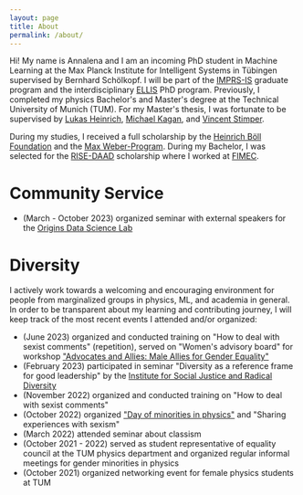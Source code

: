 ```yaml
---
layout: page
title: About
permalink: /about/
---
```


Hi! My name is Annalena and I am an incoming PhD student in Machine Learning at the Max Planck Institute for Intelligent Systems in Tübingen supervised by Bernhard Schölkopf. I will be part of the [IMPRS-IS](https://imprs.is.mpg.de/scholars) graduate program and the interdisciplinary [ELLIS](https://ellis.eu/phd-postdoc) PhD program.
Previously, I completed my physics Bachelor's and Master's degree at the Technical University of Munich (TUM). For my Master's thesis, I was fortunate to be supervised by [Lukas Heinrich](https://www.lukasheinrich.com), [Michael Kagan](https://sparks.cern/kagan-michael), and [Vincent Stimper](https://is.mpg.de/~vstimper).

During my studies, I received a full scholarship by the [Heinrich Böll Foundation](https://www.boell.de/de/stipendien) and the [Max Weber-Program](https://www.boell.de/de/stipendien). During my Bachelor, I was selected for the [RISE-DAAD](https://www.daad.de/rise/en/) scholarship where I worked at [FIMEC](https://fimec.webnode.es/researchers/).

# Community Service
* (March - October 2023) organized seminar with external speakers for the [Origins Data Science Lab](https://www.origins-cluster.de/en/infrastructure/odsl)

# Diversity
I actively work towards a welcoming and encouraging environment for people from marginalized groups in physics, ML, and academia in general. In order to be transparent about my learning and contributing journey, I will keep track of the most recent events I attended and/or organized:
* (June 2023) organized and conducted training on "How to deal with sexist comments" (repetition), served on "Women's advisory board" for workshop ["Advocates and Allies: Male Allies for Gender Equality"](https://www.zv.tum.de/en/diversity/news-events/news-singleview-en/article/workshop-advocates-and-allies-male-allies-for-gender-equality/)
* (February 2023) participated in seminar "Diversity as a reference frame for good leadership" by the [Institute for Social Justice and Radical Diversity](https://institut-social-justice.org) 
* (November 2022) organized and conducted training on "How to deal with sexist comments"
* (October 2022) organized ["Day of minorities in physics"](https://www.ph.tum.de/about/diversity/gender/events/1/) and "Sharing experiences with sexism"
* (March 2022) attended seminar about classism
* (October 2021 - 2022) served as student representative of equality council at the TUM physics department and organized regular informal meetings for gender minorities in physics
* (October 2021) organized networking event for female physics students at TUM


